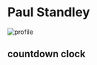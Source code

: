 # **Paul Standley**

![profile](http://res.cloudinary.com/pieol2/image/upload/v1516543296/profile-small.png)

## countdown clock
